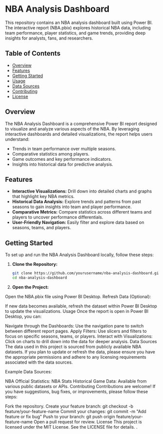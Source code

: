 # NBA Analysis Dashboard

This repository contains an NBA analysis dashboard built using Power BI. The interactive report (NBA.pbix) explores historical NBA data, including team performance, player statistics, and game trends, providing deep insights for analysts, fans, and researchers.

## Table of Contents

- [Overview](#overview)
- [Features](#features)
- [Getting Started](#getting-started)
- [Usage](#usage)
- [Data Sources](#data-sources)
- [Contributing](#contributing)
- [License](#license)

## Overview

The NBA Analysis Dashboard is a comprehensive Power BI report designed to visualize and analyze various aspects of the NBA. By leveraging interactive dashboards and detailed visualizations, the report helps users understand:
- Trends in team performance over multiple seasons.
- Comparative statistics among players.
- Game outcomes and key performance indicators.
- Insights into historical data for predictive analysis.

## Features

- **Interactive Visualizations:** Drill down into detailed charts and graphs that highlight key NBA metrics.
- **Historical Data Analysis:** Explore trends and patterns from past seasons to gain insights into team and player performance.
- **Comparative Metrics:** Compare statistics across different teams and players to uncover performance differentials.
- **User-Friendly Navigation:** Easily filter and explore data based on seasons, teams, and players.

## Getting Started

To set up and run the NBA Analysis Dashboard locally, follow these steps:

1. **Clone the Repository:**

   ```bash
   git clone https://github.com/yourusername/nba-analysis-dashboard.git
   cd nba-analysis-dashboard

2. **Open the Project:**

Open the NBA.pbix file using Power BI Desktop.
Refresh Data (Optional):

If new data becomes available, refresh the dataset within Power BI Desktop to update the visualizations.
Usage
Once the report is open in Power BI Desktop, you can:

Navigate through the Dashboards: Use the navigation pane to switch between different report pages.
Apply Filters: Use slicers and filters to focus on specific seasons, teams, or players.
Interact with Visualizations: Click on charts to drill down into the data for deeper analysis.
Data Sources
The data used in this project is sourced from publicly available NBA datasets. If you plan to update or refresh the data, please ensure you have the appropriate permissions and adhere to any licensing requirements associated with the data sources.

Example Data Sources:

NBA Official Statistics: NBA Stats
Historical Game Data: Available from various public datasets or APIs.
Contributing
Contributions are welcome! If you have suggestions, bug fixes, or improvements, please follow these steps:

Fork the repository.
Create your feature branch:
git checkout -b feature/your-feature-name
Commit your changes:
git commit -m "Add feature or fix bug"
Push to your branch:
git push origin feature/your-feature-name
Open a pull request for review.
License
This project is licensed under the MIT License. See the LICENSE file for details.
   .


